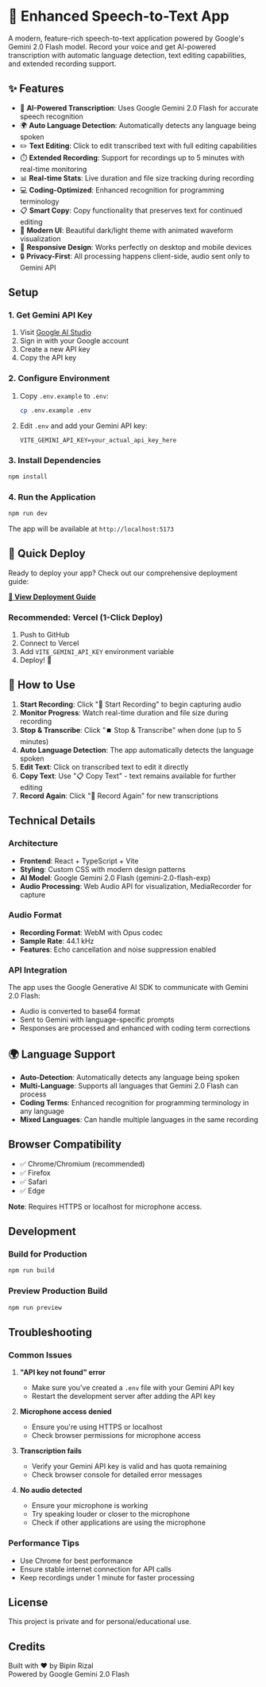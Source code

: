 # 🎤 Enhanced Speech-to-Text App

A modern, feature-rich speech-to-text application powered by Google's Gemini 2.0 Flash model. Record your voice and get AI-powered transcription with automatic language detection, text editing capabilities, and extended recording support.

## ✨ Features

- 🤖 **AI-Powered Transcription**: Uses Google Gemini 2.0 Flash for accurate speech recognition
- 🌍 **Auto Language Detection**: Automatically detects any language being spoken
- ✏️ **Text Editing**: Click to edit transcribed text with full editing capabilities
- ⏱️ **Extended Recording**: Support for recordings up to 5 minutes with real-time monitoring
- 📊 **Real-time Stats**: Live duration and file size tracking during recording
- 💻 **Coding-Optimized**: Enhanced recognition for programming terminology
- 📋 **Smart Copy**: Copy functionality that preserves text for continued editing
- 🎨 **Modern UI**: Beautiful dark/light theme with animated waveform visualization
- 📱 **Responsive Design**: Works perfectly on desktop and mobile devices
- 🔒 **Privacy-First**: All processing happens client-side, audio sent only to Gemini API

## Setup

### 1. Get Gemini API Key

1. Visit [Google AI Studio](https://makersuite.google.com/app/apikey)
2. Sign in with your Google account
3. Create a new API key
4. Copy the API key

### 2. Configure Environment

1. Copy `.env.example` to `.env`:
   ```bash
   cp .env.example .env
   ```

2. Edit `.env` and add your Gemini API key:
   ```
   VITE_GEMINI_API_KEY=your_actual_api_key_here
   ```

### 3. Install Dependencies

```bash
npm install
```

### 4. Run the Application

```bash
npm run dev
```

The app will be available at `http://localhost:5173`

## 🚀 Quick Deploy

Ready to deploy your app? Check out our comprehensive deployment guide:

**[📖 View Deployment Guide](DEPLOYMENT.md)**

### Recommended: Vercel (1-Click Deploy)
1. Push to GitHub
2. Connect to Vercel
3. Add `VITE_GEMINI_API_KEY` environment variable
4. Deploy! 🎉

## 📱 How to Use

1. **Start Recording**: Click "🎤 Start Recording" to begin capturing audio
2. **Monitor Progress**: Watch real-time duration and file size during recording
3. **Stop & Transcribe**: Click "⏹️ Stop & Transcribe" when done (up to 5 minutes)
4. **Auto Language Detection**: The app automatically detects the language spoken
5. **Edit Text**: Click on transcribed text to edit it directly
6. **Copy Text**: Use "📋 Copy Text" - text remains available for further editing
7. **Record Again**: Click "🎤 Record Again" for new transcriptions

## Technical Details

### Architecture

- **Frontend**: React + TypeScript + Vite
- **Styling**: Custom CSS with modern design patterns
- **AI Model**: Google Gemini 2.0 Flash (gemini-2.0-flash-exp)
- **Audio Processing**: Web Audio API for visualization, MediaRecorder for capture

### Audio Format

- **Recording Format**: WebM with Opus codec
- **Sample Rate**: 44.1 kHz
- **Features**: Echo cancellation and noise suppression enabled

### API Integration

The app uses the Google Generative AI SDK to communicate with Gemini 2.0 Flash:

- Audio is converted to base64 format
- Sent to Gemini with language-specific prompts
- Responses are processed and enhanced with coding term corrections

## 🌍 Language Support

- **Auto-Detection**: Automatically detects any language being spoken
- **Multi-Language**: Supports all languages that Gemini 2.0 Flash can process
- **Coding Terms**: Enhanced recognition for programming terminology in any language
- **Mixed Languages**: Can handle multiple languages in the same recording

## Browser Compatibility

- ✅ Chrome/Chromium (recommended)
- ✅ Firefox
- ✅ Safari
- ✅ Edge

**Note**: Requires HTTPS or localhost for microphone access.

## Development

### Build for Production

```bash
npm run build
```

### Preview Production Build

```bash
npm run preview
```

## Troubleshooting

### Common Issues

1. **"API key not found" error**
   - Make sure you've created a `.env` file with your Gemini API key
   - Restart the development server after adding the API key

2. **Microphone access denied**
   - Ensure you're using HTTPS or localhost
   - Check browser permissions for microphone access

3. **Transcription fails**
   - Verify your Gemini API key is valid and has quota remaining
   - Check browser console for detailed error messages

4. **No audio detected**
   - Ensure your microphone is working
   - Try speaking louder or closer to the microphone
   - Check if other applications are using the microphone

### Performance Tips

- Use Chrome for best performance
- Ensure stable internet connection for API calls
- Keep recordings under 1 minute for faster processing

## License

This project is private and for personal/educational use.

## Credits

Built with ♥ by Bipin Rizal  
Powered by Google Gemini 2.0 Flash
